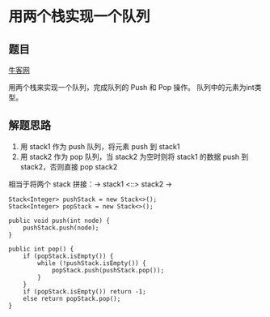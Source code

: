 # 用两个栈实现一个队列

## 题目

[牛客网](https://www.nowcoder.com/practice/54275ddae22f475981afa2244dd448c6?tpId=13&tqId=11158&rp=1&ru=/ta/coding-interviews&qru=/ta/coding-interviews/question-ranking)

用两个栈来实现一个队列，完成队列的 Push 和 Pop 操作。 队列中的元素为int类型。


## 解题思路

  1. 用 stack1 作为 push 队列，将元素 push 到 stack1
  2. 用 stack2 作为 pop 队列，当 stack2 为空时则将 stack1 的数据 push 到 stack2，否则直接 pop stack2

相当于将两个 stack 拼接：-> stack1 <::> stack2 ->

```
Stack<Integer> pushStack = new Stack<>();
Stack<Integer> popStack = new Stack<>();

public void push(int node) {
    pushStack.push(node);
}

public int pop() {
    if (popStack.isEmpty()) {
        while (!pushStack.isEmpty()) {
            popStack.push(pushStack.pop());
        }
    }
    if (popStack.isEmpty()) return -1;
    else return popStack.pop();
}
```
